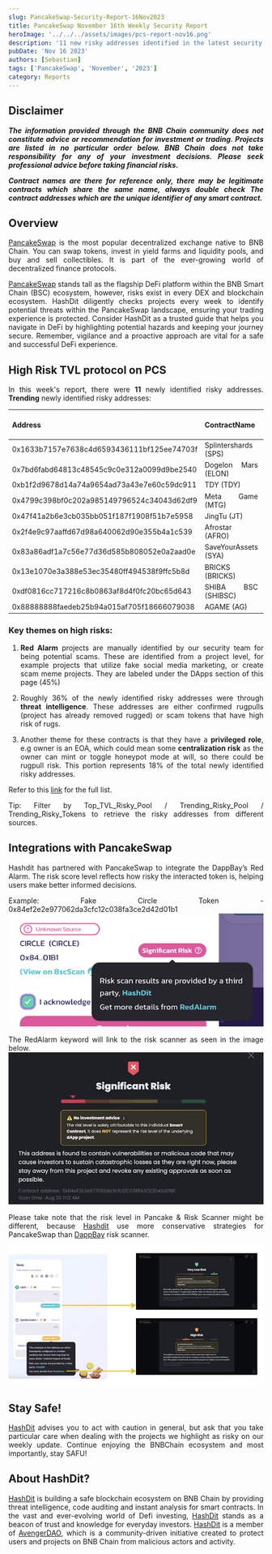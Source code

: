 ```yaml
---
slug: PancakeSwap-Security-Report-16Nov2023
title: PancakeSwap November 16th Weekly Security Report
heroImage: '../../../assets/images/pcs-report-nov16.png'
description: '11 new risky addresses identified in the latest security report'
pubDate: 'Nov 16 2023'
authors: [Sebastian]
tags: ['PancakeSwap', 'November', '2023']
category: Reports
---
```

<div align="justify">

## Disclaimer 


***The information provided through the BNB Chain community does not constitute advice or recommendation for investment or trading. Projects are listed in no particular order below. BNB Chain does not take responsibility for any of your investment decisions. Please seek professional advice before taking financial risks.***

***Contract names are there for reference only, there may be legitimate contracts which share the same name, always double check The contract addresses which are the unique identifier of any smart contract.***

## Overview
[PancakeSwap](https://pancakeswap.finance/) is the most popular decentralized exchange native to BNB Chain. You can swap tokens, invest in yield farms and liquidity pools, and buy and sell collectibles. It is part of the ever-growing world of decentralized finance protocols. 

[PancakeSwap](https://pancakeswap.finance/) stands tall as the flagship DeFi platform within the BNB Smart Chain (BSC) ecosystem, however, risks exist in every DEX and blockchain ecosystem. HashDit diligently checks projects every week to identify potential threats within the PancakeSwap landscape, ensuring your trading experience is protected. Consider HashDit as a trusted guide that helps you navigate in DeFi by highlighting potential hazards and keeping your journey secure. Remember, vigilance and a proactive approach are vital for a safe and successful DeFi experience.

## High Risk TVL protocol on PCS

In this week's report, there were **11** newly identified risky addresses.
**Trending** newly identified risky addresses: 

| Address      | 	ContractName |	Weekly Active Transactions |
| ----------- | 	----------- |	----------- |
|0x1633b7157e7638c4d6593436111bf125ee74703f|	Splintershards (SPS)|	395|
|0x7bd6fabd64813c48545c9c0e312a0099d9be2540|	Dogelon Mars (ELON)|	263|
|0xb1f2d9678d14a74a9654ad73a43e7e60c59dc911|	TDY (TDY)|	98|
|0x4799c398bf0c202a985149796524c34043d62df9|	Meta Game (MTG)|	47|
|0x47f41a2b6e3cb035bb051f187f1908f51b7e5958|	JingTu (JT)|	20|
|0x2f4e9c97aaffd67d98a640062d90e355b4a1c539|	Afrostar (AFRO)|	18|
|0x83a86adf1a7c56e77d36d585b808052e0a2aad0e|	SaveYourAssets (SYA)|	17|
|0x13e1070e3a388e53ec35480ff494538f9ffc5b8d|	BRICKS (BRICKS)|	9|
|0xdf0816cc717216c8b0863af8d4f0fc20bc65d643|	SHIBA BSC (SHIBSC)|	9|
|0x88888888faedeb25b94a015af705f18666079038|	AGAME (AG)|	7|

### Key themes on high risks:

1. **Red Alarm** projects are manually identified by our security team for being potential scams. These are identified from a project level, for example projects that utilize fake social media marketing, or create scam meme projects. They are labeled under the DApps section of this page (45%)

2. Roughly 36% of the newly identified risky addresses were through **threat intelligence**. These addresses are either confirmed rugpulls (project has already removed rugged) or scam tokens that have high risk of rugs. 

3. Another theme for these contracts is that they have a **privileged role**, e.g owner is an EOA, which could mean some **centralization risk** as the owner can mint or toggle honeypot mode at will, so there could be rugpull risk. This portion represents 18% of the total newly identified risky addresses.

Refer to this [link](https://github.com/hashdit/hashdit/blob/main/gitbook_source_code/data/11162023_most_popular_risky_address.csv) for the full list.

Tip: Filter by Top_TVL_Risky_Pool / Trending_Risky_Pool / Trending_Risky_Tokens to retrieve the risky addresses from different sources.

## Integrations with PancakeSwap
Hashdit has partnered with PancakeSwap to integrate the DappBay’s Red Alarm. The risk score level reflects how risky the interacted token is, helping users make better informed decisions.


Example: Fake Circle Token - 0x84ef2e2e977062da3cfc12c038fa3ce2d42d01b1
![IMG-1](../2023-08-31/1.png)

The RedAlarm keyword will link to the risk scanner as seen in the image below.
![IMG-2](../2023-08-31/2.png)

Please take note that the risk level in Pancake & Risk Scanner might be different, because [Hashdit](https://www.hashdit.io/en) use more conservative strategies for PancakeSwap than [DappBay](https://dappbay.bnbchain.org/) risk scanner.

![IMG-3](../2023-08-31/3.jpeg)

## Stay Safe!
[HashDit](https://www.hashdit.io/en) advises you to act with caution in general, but ask that you take particular care when dealing with the projects we highlight as risky on our weekly update. Continue enjoying the BNBChain ecosystem and most importantly, stay SAFU!

## About HashDit?
[HashDit](https://www.hashdit.io/en) is building a safe blockchain ecosystem on BNB Chain by providing threat intelligence, code auditing and instant analysis for smart contracts. In the vast and ever-evolving world of Defi investing, [HashDit](https://www.hashdit.io/en) stands as a beacon of trust and knowledge for everyday investors.  [HashDit](https://www.hashdit.io/en) is a member of [AvengerDAO](https://www.bnbchain.org/en/blog/introducing-avengerdao-the-security-initiative-protecting-users-from-malicious-actors/), which is a community-driven initiative created to protect users and projects on BNB Chain from malicious actors and activity.

</div>